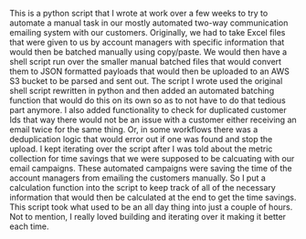 This is a python script that I wrote at work over a few weeks to try to automate a manual task in our mostly automated two-way communication emailing system with our customers. Originally, we had to take Excel files that were given to us by account managers with specific
information that would then be batched manually using copy/paste. We would then have a shell script run over the smaller manual batched files that would convert them to JSON formatted payloads that would then be uploaded to an AWS S3 bucket to be parsed and sent out.
The script I wrote used the original shell script rewritten in python and then added an automated batching function that would do this on its own so as to not have to do that tedious part anymore. I also added functionality to check for duplicated customer Ids that way 
there would not be an issue with a customer either receiving an email twice for the same thing. Or, in some workflows there was a deduplication logic that would error out if one was found and stop the upload.
I kept iterating over the script after I was told about the metric collection for time savings that we were supposed to be calcuating with our email campaigns. These automated campaigns were saving the time of the account managers from emailing the customers manually. 
So I put a calculation function into the script to keep track of all of the necessary information that would then be calculated at the end to get the time savings. This script took what used to be an all day thing into just a couple of hours. Not to mention, I really
loved building and iterating over it making it better each time.
